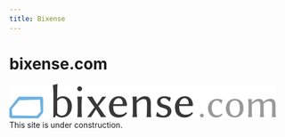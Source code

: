 ```yaml
---
title: Bixense
---
```


# bixense.com

<img src="logo.svg" id="logo"/>
This site is under construction.
